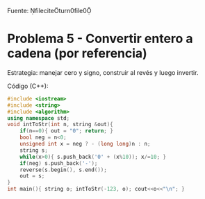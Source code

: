 Fuente: fileciteturn0file0

# Problema 5 - Convertir entero a cadena (por referencia)

Estrategia: manejar cero y signo, construir al revés y luego invertir.

Código (C++):
```cpp
#include <iostream>
#include <string>
#include <algorithm>
using namespace std;
void intToStr(int n, string &out){
    if(n==0){ out = "0"; return; }
    bool neg = n<0;
    unsigned int x = neg ? - (long long)n : n;
    string s;
    while(x>0){ s.push_back('0' + (x%10)); x/=10; }
    if(neg) s.push_back('-');
    reverse(s.begin(), s.end());
    out = s;
}
int main(){ string o; intToStr(-123, o); cout<<o<<"\n"; }
```
